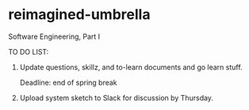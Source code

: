 # reimagined-umbrella
Software Engineering, Part I


TO DO LIST:

1. Update questions, skillz, and to-learn documents and go learn stuff.
    
    Deadline: end of spring break

2. Upload system sketch to Slack for discussion by Thursday.

